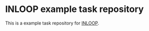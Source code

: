 # INLOOP example task repository

This is a example task repository for [INLOOP](https://github.com/st-tu-dresden/inloop).
